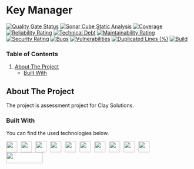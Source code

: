 # Key Manager

[![Quality Gate Status](https://sonarcloud.io/api/project_badges/measure?project=ckaraboran_KeyManager&metric=alert_status)](https://sonarcloud.io/summary/new_code?id=ckaraboran_KeyManager)
[![Sonar Cube Static Analysis](https://sonarcloud.io/api/project_badges/measure?project=ckaraboran_KeyManager&metric=ncloc)](https://sonarcloud.io/dashboard?id=ckaraboran_KeyManager)
[![Coverage](https://sonarcloud.io/api/project_badges/measure?project=ckaraboran_KeyManager&metric=coverage)](https://sonarcloud.io/summary/new_code?id=ckaraboran_KeyManager)
[![Reliability Rating](https://sonarcloud.io/api/project_badges/measure?project=ckaraboran_KeyManager&metric=reliability_rating)](https://sonarcloud.io/summary/new_code?id=ckaraboran_KeyManager)
[![Technical Debt](https://sonarcloud.io/api/project_badges/measure?project=ckaraboran_KeyManager&metric=sqale_index)](https://sonarcloud.io/summary/new_code?id=ckaraboran_KeyManager)
[![Maintainability Rating](https://sonarcloud.io/api/project_badges/measure?project=ckaraboran_KeyManager&metric=sqale_rating)](https://sonarcloud.io/summary/new_code?id=ckaraboran_KeyManager)
[![Security Rating](https://sonarcloud.io/api/project_badges/measure?project=ckaraboran_KeyManager&metric=security_rating)](https://sonarcloud.io/summary/new_code?id=ckaraboran_KeyManager)
[![Bugs](https://sonarcloud.io/api/project_badges/measure?project=ckaraboran_KeyManager&metric=bugs)](https://sonarcloud.io/summary/new_code?id=ckaraboran_KeyManager)
[![Vulnerabilities](https://sonarcloud.io/api/project_badges/measure?project=ckaraboran_KeyManager&metric=vulnerabilities)](https://sonarcloud.io/summary/new_code?id=ckaraboran_KeyManager)
[![Duplicated Lines (%)](https://sonarcloud.io/api/project_badges/measure?project=ckaraboran_KeyManager&metric=duplicated_lines_density)](https://sonarcloud.io/summary/new_code?id=ckaraboran_KeyManager)
[![Build](https://github.com/ckaraboran/KeyManager/actions/workflows/build.yml/badge.svg)](https://github.com/ckaraboran/KeyManager/actions/workflows/build.yml)

### Table of Contents
  
<ol>
  <li>
    <a href="#about-the-project">About The Project</a>
    <ul>
      <li><a href="#built-with">Built With</a></li>
    </ul>
  </li>
</ol>


## About The Project

The project is assessment project for Clay Solutions.

### Built With

You can find the used technologies below.

<p>
	<a href="#"><img height="30" width="30" style="float:left; margin-right: 10px;" src="https://cdn.jsdelivr.net/gh/devicons/devicon/icons/dot-net/dot-net-plain-wordmark.svg" /></a>
	<a href="#"><img height="30" width="30" style="float:left; margin-right: 10px;" src="https://cdn.jsdelivr.net/gh/devicons/devicon/icons/csharp/csharp-plain.svg" /></a>
	<a href="#"><img height="30" width="30" style="float:left; margin-right: 10px;" src="https://cdn.jsdelivr.net/gh/devicons/devicon/icons/git/git-plain-wordmark.svg" /></a>
	<a href="#"><img height="30" width="30" style="float:left; margin-right: 10px;" src="https://cdn.jsdelivr.net/gh/devicons/devicon/icons/github/github-original-wordmark.svg" /></a>
	<a href="#"><img height="30" width="30" style="float:left; margin-right: 10px;" src="https://cdn.jsdelivr.net/gh/devicons/devicon/icons/jetbrains/jetbrains-original.svg" /></a>
	<a href="#"><img height="30" width="30" style="float:left; margin-right: 10px;" src="https://cdn.jsdelivr.net/gh/devicons/devicon/icons/nuget/nuget-original.svg" /></a>
	<a href="#"><img height="30" width="30" style="float:left; margin-right: 10px;" src="https://cdn.jsdelivr.net/gh/devicons/devicon/icons/sqlite/sqlite-original-wordmark.svg" /></a>
	<a href="#"><img height="30" width="30" style="float:left; margin-right: 10px;" src="https://cdn.jsdelivr.net/gh/devicons/devicon/icons/visualstudio/visualstudio-plain-wordmark.svg" /></a>
	<a href="#"><img height="30" width="30" style="float:left; margin-right: 10px;" src="https://www.svgrepo.com/show/354201/postman.svg" /></a>
	<a href="#"><img height="30" width="30" style="float:left; margin-right: 10px;" src="https://static-00.iconduck.com/assets.00/swagger-icon-256x256-c63r3xzo.png" /></a>
	<a href="#"><img height="30" width="100" style="float:left; margin-right: 10px;" src="https://automapper.org/images/black_logo.png" /></a>
</p>
<br /><br />